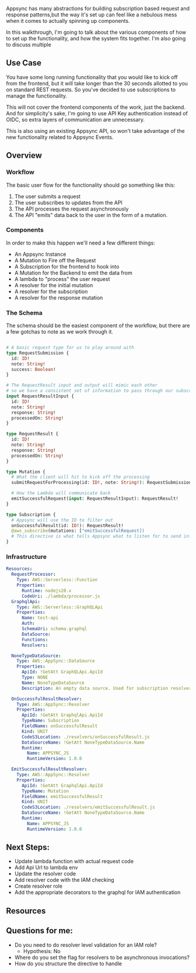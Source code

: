 Appsync has many abstractions for building subscription based request and response patterns,but the way it's set up can feel like a nebulous mess when it comes to actually spinning up components.

In this walkthrough, I'm going to talk about the various components of how to set up the functionality, and how the system fits together. I'm also going to discuss multiple

## Use Case

You have some long running functionality that you would like to kick off from the frontend, but it will take longer than the 30 seconds allotted to you on standard REST requests. So you've decided to use subscriptions to manage the functionality.

This will not cover the frontend components of the work, just the backend. And for simplicity's sake, I'm going to
use API Key authentication instead of OIDC, so extra layers of communication are unnecessary.

This is also using an existing Appsync API, so won't take advantage of the new functionality related to Appsync Events.

## Overview

### Workflow

The basic user flow for the functionality should go something like this:

1. The user submits a request
2. The user subscribes to updates from the API
3. The API processes the request asynchronously
4. The API "emits" data back to the user in the form of a mutation.

### Components

In order to make this happen we'll need a few different things:

- An Appsync Instance
- A Mutation to Fire off the Request
- A Subscription for the frontend to hook into
- A Mutation for the Backend to emit the data from
- A lambda to "process" the user request
- A resolver for the initial mutation
- A resolver for the subscription
- A resolver for the response mutation

### The Schema

The schema should be the easiest component of the workflow, but there are a few gotchas to note as we work through it.

```schema.graphql

# A basic request type for us to play around with
type RequestSubmission {
  id: ID!
  note: String!
  success: Boolean!
}

# The RequestResult input and output will mimic each other
# so we have a consistent set of information to pass through our subscription
input RequestResultInput {
  id: ID!
  note: String!
  response: String!
  processedOn: String!
}

type RequestResult {
  id: ID!
  note: String!
  response: String!
  processedOn: String!
}

type Mutation {
  # What the client will hit to kick off the processing
  submitRequestForProcessing(id: ID!, note: String!): RequestSubmission

  # How the Lambda will communicate back
  emitSuccessfulRequest(input: RequestResultInput): RequestResult!
}

type Subscription {
  # Appsync will use the ID to filter out
  onSuccessfulResult(id: ID!): RequestResult!
  @aws_subscribe(mutations: ["emitSuccessfulRequest])
  # This directive is what tells Appsync what to listen for to send information back to the user
}
```

### Infrastructure

```template.yaml
Resources:
  RequestProcessor:
    Type: AWS::Serverless::Function
    Properties:
      Runtime: nodejs20.x
      CodeUri: ./lambda/processor.js
  GraphqlApi:
    Type: AWS::Serverless::GraphQLApi
    Properties:
      Name: test-api
      Auth:
      SchemaUri: schema.graphql
      DataSource:
      Functions:
      Resolvers:

  NoneTypeDataSource:
    Type: AWS::AppSync::DataSource
    Properties:
      ApiId: !GetAtt GraphQLApi.ApiId
      Type: NONE
      Name: NoneTypeDataSource
      Description: An empty data source. Used for subscription resolvers that do not require a data source.

  OnSuccessfulResultResolver:
    Type: AWS::AppSync::Resolver
    Properties:
      ApiId: !GetAtt GraphqlApi.ApiId
      TypeName: Subscription
      FieldName: onSuccessfulResult
      Kind: UNIT
      CodeS3Location: ./resolvers/onSuccessfulResult.js
      DataSourceName: !GetAtt NoneTypeDataSource.Name
      Runtime:
        Name: APPSYNC_JS
        RuntimeVersion: 1.0.0

  EmitSuccessfulResultResolver:
    Type: AWS::AppSync::Resolver
    Properties:
      ApiId: !GetAtt GraphqlApi.ApiId
      TypeName: Mutation
      FieldName: emitSuccessfulResult
      Kind: UNIT
      CodeS3Location: ./resolvers/emitSuccessfulResult.js
      DataSourceName: !GetAtt NoneTypeDataSource.Name
      Runtime:
        Name: APPSYNC_JS
        RuntimeVersion: 1.0.0

```

## Next Steps:

- Update lambda function with actual request code
- Add Api Url to lambda env
- Update the resolver code
- Add resolver code with the IAM checking
- Create resolver role
- Add the appropriate decorators to the graphql for IAM authentication

## Resources

## Questions for me:

- Do you need to do resolver level validation for an IAM role?
  - Hypothesis: No
- Where do you set the flag for resolvers to be asynchronous invocations?
- How do you structure the directive to handle
